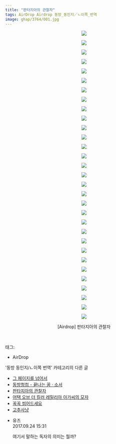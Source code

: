```yaml
---
title: "판타지아의 관찰자"
tags: AirDrop Airdrop 동방_동인지／ㄴ이쪽_번역
image: ghap/3764/001.jpg
---
```

<div class="article">
<p style="text-align: center; clear: none; float: none;"><img src="{{ site.nasurl }}/ghap/3764/001.jpg"/></p>
<p style="text-align: center; clear: none; float: none;"><img src="{{ site.nasurl }}/ghap/3764/002.jpg"/></p>
<p style="text-align: center; clear: none; float: none;"><img src="{{ site.nasurl }}/ghap/3764/003.jpg"/></p>
<p style="text-align: center; clear: none; float: none;"><img src="{{ site.nasurl }}/ghap/3764/004.jpg"/></p>
<p style="text-align: center; clear: none; float: none;"><img src="{{ site.nasurl }}/ghap/3764/005.jpg"/></p>
<p style="text-align: center; clear: none; float: none;"><img src="{{ site.nasurl }}/ghap/3764/006.jpg"/></p>
<p style="text-align: center; clear: none; float: none;"><img src="{{ site.nasurl }}/ghap/3764/007.jpg"/></p>
<p style="text-align: center; clear: none; float: none;"><img src="{{ site.nasurl }}/ghap/3764/008.jpg"/></p>
<p style="text-align: center; clear: none; float: none;"><img src="{{ site.nasurl }}/ghap/3764/009.jpg"/></p>
<p style="text-align: center; clear: none; float: none;"><img src="{{ site.nasurl }}/ghap/3764/010.jpg"/></p>
<p style="text-align: center; clear: none; float: none;"><img src="{{ site.nasurl }}/ghap/3764/011.jpg"/></p>
<p style="text-align: center; clear: none; float: none;"><img src="{{ site.nasurl }}/ghap/3764/012.jpg"/></p>
<p style="text-align: center; clear: none; float: none;"><img src="{{ site.nasurl }}/ghap/3764/013.jpg"/></p>
<p style="text-align: center; clear: none; float: none;"><img src="{{ site.nasurl }}/ghap/3764/014.jpg"/></p>
<p style="text-align: center; clear: none; float: none;"><img src="{{ site.nasurl }}/ghap/3764/015.jpg"/></p>
<p style="text-align: center; clear: none; float: none;"><img src="{{ site.nasurl }}/ghap/3764/016.jpg"/></p>
<p style="text-align: center; clear: none; float: none;"><img src="{{ site.nasurl }}/ghap/3764/017.jpg"/></p>
<p style="text-align: center; clear: none; float: none;"><img src="{{ site.nasurl }}/ghap/3764/018.jpg"/></p>
<p style="text-align: center; clear: none; float: none;"><img src="{{ site.nasurl }}/ghap/3764/019.jpg"/></p>
<p style="text-align: center; clear: none; float: none;"><img src="{{ site.nasurl }}/ghap/3764/020.jpg"/></p>
<p style="text-align: center; clear: none; float: none;"><img src="{{ site.nasurl }}/ghap/3764/021.jpg"/></p>
<p style="text-align: center; clear: none; float: none;"><img src="{{ site.nasurl }}/ghap/3764/022.jpg"/></p>
<p style="text-align: center; clear: none; float: none;"><img src="{{ site.nasurl }}/ghap/3764/023.jpg"/></p>
<p style="text-align: center; clear: none; float: none;"><img src="{{ site.nasurl }}/ghap/3764/024.jpg"/></p>
<p style="text-align: center; clear: none; float: none;"><img src="{{ site.nasurl }}/ghap/3764/025.jpg"/></p>
<p style="text-align: center; clear: none; float: none;"><img src="{{ site.nasurl }}/ghap/3764/026.jpg"/></p>
<p style="text-align: center; clear: none; float: none;"><img src="{{ site.nasurl }}/ghap/3764/027.jpg"/></p>
<p style="text-align: center; clear: none; float: none;"><img src="{{ site.nasurl }}/ghap/3764/028.jpg"/></p>
<p style="text-align: center; clear: none; float: none;"><img src="{{ site.nasurl }}/ghap/3764/029.jpg"/></p>
<p style="text-align: center; clear: none; float: none;"><img src="{{ site.nasurl }}/ghap/3764/030.jpg"/></p>
<p style="text-align: center; clear: none; float: none;"><img src="{{ site.nasurl }}/ghap/3764/031.jpg"/></p>
<p style="text-align: center; clear: none; float: none;">[Airdrop] 판타지아의 관찰자</p>
<p><br/></p>
</div><div class="tagTrail">
<p>태그: </p>
<ul>
<li>AirDrop</li>
</ul>
</div><div class="another">
<p>'동방 동인지/ㄴ이쪽 번역' 카테고리의 다른 글</p>
<ul>
<li><a href="/2017-10-01-ghap_3801">그 페이지를 넘어서</a></li>
<li><a href="/2017-09-28-ghap_3786">동방청첩 - 끝나는 꿈 · 소서</a></li>
<li><a href="/2017-09-24-ghap_3764">판타지아의 관찰자</a></li>
<li><a href="/2017-09-21-ghap_3763">어택 오브 더 킬러 레밀리아 아가씨의 모자</a></li>
<li><a href="/2017-09-21-ghap_3762">꼭꼭 씹어드세요</a></li>
<li><a href="/2017-09-15-ghap_3719">고추사냥</a></li>
</ul>
</div><div class="cb_module cb_fluid">
<div class="cb_wrt cb_profile">
<div class="comment">
<ul>
<li class="cb_thumb_off" id="comment15089559">
<div class="cb_comment_area">
<div class="cb_info_area">
<div class="cb_section">
<span class="cb_nick_name">유즈</span>
</div>
<div class="cb_section">
<span class="cb_date">2017.09.24 15:31 </span>
</div>
</div>
<div class="cb_dsc_comment">
<p class="cb_dsc">
											여기서 말하는 독자의 의미는 뭘까?
										</p>
</div>
</div></li>
</ul>
</div>
</div><!-- commentList close -->
</div>
